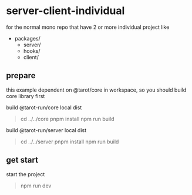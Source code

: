 # server-client-individual

for the normal mono repo that have 2 or more individual project like

- packages/
  - server/
  - hooks/
  - client/

## prepare

this example dependent on @tarot/core in workspace, so you should build core library first

build @tarot-run/core local dist

> cd ../../core
> pnpm install
> npm run build

build @tarot-run/server local dist

> cd ../../server
> pnpm install
> npm run build


## get start 

start the project 

> npm run dev